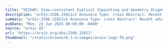 ```yaml
---
title: "VEIGAR: View-consistent Explicit Inpainting and Geometry Alignment for 3D object Removal"
description: "arXiv:2506.15821v1 Announce Type: cross Abstract: Recent advances in Novel View Synthesis (NVS) and 3D generation have significantly improved editing tasks, with a primary emphasis on maintaining cross-view consistency throughout the generative process. Contemporary methods typically address this challenge using a dual-strategy framework: performing consistent 2D inpainting across all views guided by embedded priors either explicitly in pixel space or implicitly in latent space; and conducting 3D reconstruction with additional consistency guidance. Previous strategies, in particular, often require an initial 3D reconstruction phase to establish geometric structure, introducing considerable computational overhead. Even with the added cost, the resulting reconstruction quality often remains suboptimal. In this paper, we present VEIGAR, a computationally efficient framework that outperforms existing methods without relying on an initial reconstruction phase. VEIGAR leverages a lightweight foundation model to reliably align priors explicitly in the pixel space. In addition, we introduce a novel supervision strategy based on scale-invariant depth loss, which removes the need for traditional scale-and-shift operations in monocular depth regularization. Through extensive experimentation, VEIGAR establishes a new state-of-the-art benchmark in reconstruction quality and cross-view consistency, while achieving a threefold reduction in training time compared to the fastest existing method, highlighting its superior balance of efficiency and effectiveness."
summary: "arXiv:2506.15821v1 Announce Type: cross Abstract: Recent advances in Novel View Synthesis (NVS) and 3D generation have significantly improved editing tasks, with a primary emphasis on maintaining cross-view consistency throughout the generative process. Contemporary methods typically address this challenge using a dual-strategy framework: performing consistent 2D inpainting across all views guided by embedded priors either explicitly in pixel space or implicitly in latent space; and conducting 3D reconstruction with additional consistency guidance. Previous strategies, in particular, often require an initial 3D reconstruction phase to establish geometric structure, introducing considerable computational overhead. Even with the added cost, the resulting reconstruction quality often remains suboptimal. In this paper, we present VEIGAR, a computationally efficient framework that outperforms existing methods without relying on an initial reconstruction phase. VEIGAR leverages a lightweight foundation model to reliably align priors explicitly in the pixel space. In addition, we introduce a novel supervision strategy based on scale-invariant depth loss, which removes the need for traditional scale-and-shift operations in monocular depth regularization. Through extensive experimentation, VEIGAR establishes a new state-of-the-art benchmark in reconstruction quality and cross-view consistency, while achieving a threefold reduction in training time compared to the fastest existing method, highlighting its superior balance of efficiency and effectiveness."
pubDate: "Mon, 23 Jun 2025 00:00:00 -0400"
source: "arXiv AI"
url: "https://arxiv.org/abs/2506.15821"
thumbnail: "/static/browse/0.3.4/images/arxiv-logo-fb.png"
---
```


